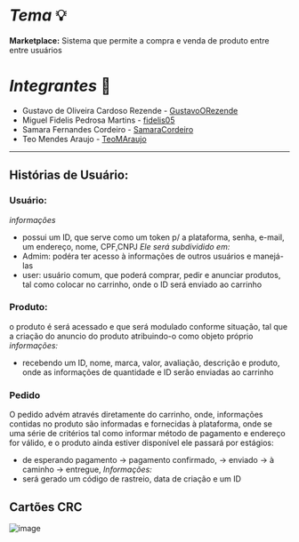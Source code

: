 # _Tema_ 💡
**Marketplace:** Sistema que permite a compra e venda de produto entre entre usuários

# _Integrantes_ 👥
- Gustavo de Oliveira Cardoso Rezende - [GustavoORezende](https://github.com/GustavoORezende)
- Miguel Fidelis Pedrosa Martins - [fidelis05](https://github.com/fidelis05)
- Samara Fernandes Cordeiro - [SamaraCordeiro](https://github.com/SamaraCordeiro)
- Teo Mendes Araujo - [TeoMAraujo](https://github.com/TeoMAraujo)

---
## Histórias de Usuário:
### Usuário:
_informações_
- possui um ID, que serve como um token p/ a plataforma, senha, e-mail, um endereço, nome, CPF,CNPJ
_Ele será subdividido em:_
- Admim: podéra ter acesso à informações de outros usuários e manejá-las
- user: usuário comum, que poderá comprar, pedir e anunciar produtos, tal como colocar no carrinho, onde o ID será enviado ao carrinho
### Produto:
o produto é será acessado e que será modulado conforme situação, tal que a criação do anuncio do produto atribuindo-o como objeto próprio
_informações:_
- recebendo um ID, nome, marca, valor, avaliação, descrição e produto, onde as informações de quantidade e ID serão enviadas ao carrinho
### Pedido
O pedido advém através diretamente do carrinho, onde, informações contidas no produto são informadas e fornecidas à plataforma, onde se uma série de critérios tal como informar método de pagamento e endereço for válido, e o produto ainda estiver disponível ele passará por estágios:
- de esperando pagamento -> pagamento confirmado, -> enviado -> à caminho -> entregue,
_Informações:_
- será gerado um código de rastreio, data de criação e um ID

## Cartões CRC
![image](https://github.com/user-attachments/assets/2a512a95-cff4-4781-8a84-7f81776086c7)

